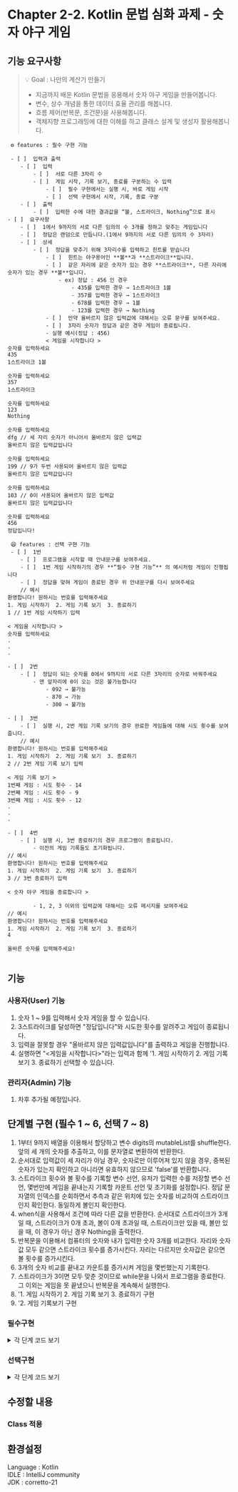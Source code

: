 # Chapter 2-2. Kotlin 문법 심화 과제 - 숫자 야구 게임

## 기능 요구사항


> 💡 Goal : 나만의 계산기 만들기
>
> - 지금까지 배운 Kotlin 문법을 응용해서 숫자 야구 게임을 만들어봅니다.
> - 변수, 상수 개념을 통한 데이터 효율 관리를 해봅니다.
> - 흐름 제어(반복문, 조건문)을 사용해봅니다.
> - 객체지향 프로그래밍에 대한 이해를 하고 클래스 설계 및 생성자 활용해봅니다.
>

```
 ⚙ features : 필수 구현 기능

 - [ ]  입력과 출력
    - [ ]  입력
        - [ ]  서로 다른 3자리 수
        - [ ]  게임 시작, 기록 보기, 종료를 구분하는 수 입력
            - [ ]  필수 구현에서는 실행 시, 바로 게임 시작
            - [ ]  선택 구현에서 시작, 기록, 종료 구분
    - [ ]  출력
        - [ ]  입력한 수에 대한 결과값을 “볼, 스트라이크, Nothing”으로 표시
- [ ]  요구사항
    - [ ]  1에서 9까지의 서로 다른 임의의 수 3개를 정하고 맞추는 게임입니다
    - [ ]  정답은 랜덤으로 만듭니다.(1에서 9까지의 서로 다른 임의의 수 3자리)
    - [ ]  상세
        - [ ]  정답을 맞추기 위해 3자리수를 입력하고 힌트를 받습니다
            - [ ]  힌트는 야구용어인 **볼**과 **스트라이크**입니다.
            - [ ]  같은 자리에 같은 숫자가 있는 경우 **스트라이크**, 다른 자리에 숫자가 있는 경우 **볼**입니다.
                - ex) 정답 : 456 인 경우
                    - 435를 입력한 경우 → 1스트라이크 1볼
                    - 357를 입력한 경우 → 1스트라이크
                    - 678를 입력한 경우 → 1볼
                    - 123를 입력한 경우 → Nothing
            - [ ]  만약 올바르지 않은 입력값에 대해서는 오류 문구를 보여주세요.
            - [ ]  3자리 숫자가 정답과 같은 경우 게임이 종료됩니다.
            - 실행 예시(정답 : 456)
            < 게임을 시작합니다 >
숫자를 입력하세요
435
1스트라이크 1볼

숫자를 입력하세요
357
1스트라이크

숫자를 입력하세요
123
Nothing

숫자를 입력하세요
dfg // 세 자리 숫자가 아니어서 올바르지 않은 입력값
올바르지 않은 입력값입니다

숫자를 입력하세요
199 // 9가 두번 사용되어 올바르지 않은 입력값
올바르지 않은 입력값입니다

숫자를 입력하세요
103 // 0이 사용되어 올바르지 않은 입력값
올바르지 않은 입력값입니다

숫자를 입력하세요
456
정답입니다!

 😆 features : 선택 구현 기능
 - [ ]  1번
    - [ ]  프로그램을 시작할 때 안내문구를 보여주세요.
    - [ ]  1번 게임 시작하기의 경우 **“필수 구현 기능”** 의 예시처럼 게임이 진행됩니다
    - [ ]  정답을 맞혀 게임이 종료된 경우 위 안내문구를 다시 보여주세요
    // 예시
환영합니다! 원하시는 번호를 입력해주세요
1. 게임 시작하기  2. 게임 기록 보기  3. 종료하기
1 // 1번 게임 시작하기 입력

< 게임을 시작합니다 >
숫자를 입력하세요
.
.
.
    
- [ ]  2번
    - [ ]  정답이 되는 숫자를 0에서 9까지의 서로 다른 3자리의 숫자로 바꿔주세요
        - 맨 앞자리에 0이 오는 것은 불가능합니다
            - 092 → 불가능
            - 870 → 가능
            - 300 → 불가능
          
- [ ]  3번
    - [ ]  실행 시, 2번 게임 기록 보기의 경우 완료한 게임들에 대해 시도 횟수를 보여줍니다.
    // 예시
환영합니다! 원하시는 번호를 입력해주세요
1. 게임 시작하기  2. 게임 기록 보기  3. 종료하기
2 // 2번 게임 기록 보기 입력

< 게임 기록 보기 >
1번째 게임 : 시도 횟수 - 14
2번째 게임 : 시도 횟수 - 9
3번째 게임 : 시도 횟수 - 12
.
.
.

- [ ]  4번
    - [ ]  실행 시, 3번 종료하기의 경우 프로그램이 종료됩니다.
        - 이전의 게임 기록들도 초기화됩니다.
// 예시
환영합니다! 원하시는 번호를 입력해주세요
1. 게임 시작하기  2. 게임 기록 보기  3. 종료하기
3 // 3번 종료하기 입력

< 숫자 야구 게임을 종료합니다 >
        
        - 1, 2, 3 이외의 입력값에 대해서는 오류 메시지를 보여주세요
// 예시
환영합니다! 원하시는 번호를 입력해주세요
1. 게임 시작하기  2. 게임 기록 보기  3. 종료하기
4

올바른 숫자를 입력해주세요!         
          

```

## 기능

### 사용자(User) 기능
1. 숫자 1 ~ 9를 입력해서 숫자 게임을 할 수 있습니다.
2. 3스트라이크를 달성하면 "정답입니다"와 시도한 횟수를 알려주고 게임이 종료됩니다.
2. 입력을 잘못할 경우 "올바르지 않은 입력값입니다"를 출력하고 게임을 진행합니다.
3.  실행하면 "<게임을 시작합니다>"라는 입력과 함께 '1. 게임 시작하기 2. 게임 기록 보기 3. 종료하기 선택할 수 있습니다.

### 관리자(Admin) 기능
1. 차후 추가될 예정입니다.

## 단계별 구현 (필수 1 ~ 6, 선택 7 ~ 8)
1. 1부터 9까지 배열을 이용해서 할당하고 변수 digits의 mutableList를 shuffle한다. 앞의 세 개의 숫자를 추출하고, 이를 문자열로 변환하여 반환한다.
2. 순서대로 입력값이 세 자리가 아닐 경우, 숫자로만 이루어져 있지 않을 경우, 중복된 숫자가 있는지 확인하고 아니라면 유효하지 않으므로 'false'를 반환합니다.
3. 스트라이크 횟수와 볼 횟수를 기록할 변수 선언, 유저가 입력한 수를 저장할 변수 선언, 몇번만에 게임을 끝내는지 기록할 카운트 선언 및 초기화를 설정합니다. 정답 문자열의 인덱스를 순회하면서 추측과 같은 위치에 있는 숫자를 비교하여 스트라이크인지 확인한다. 동일하게 볼인지 확인한다.
4. when식을 사용해서 조건에 따라 다른 값을 반환한다. 순서대로 스트라이크가 3개일 때, 스트라이크가 0개 초과, 볼이 0개 초과일 때, 스트라이크만 있을 때, 볼만 있을 때, 이 경우가 아닌 경우 Nothing을 출력한다.
5. 반복문을 이용해서 컴퓨터의 숫자와 내가 입력한 숫자 3개를 비교한다. 자리와 숫자 값 모두 같으면 스트라이크 횟수를 증가시킨다. 자리는 다르지만 숫자갑은 같으면 볼 횟수를 증가시킨다.
6. 3개의 숫자 비교를 끝내고 카운트를 증가시켜 게임을 몇번했는지 기록한다.
7. 스트라이크가 3이면 모두 맞춘 것이므로 while문을 나와서 프로그램을 종료한다. 그 이외는 게임을 못 끝냈으니 반복문을 계속해서 실행한다.
8. '1. 게임 시작하기 2. 게임 기록 보기 3. 종료하기 구현
9. '2. 게임 기록보기 구현

### 필수구현
<details>
<summary>각 단계 코드 보기</summary>
<div markdown="1">

1. 1부터 9까지 배열을 이용해서 할당하고 변수 digits의 mutableList를 shuffle한다. 앞의 세 개의 숫자를 추출하고, 이를 문자열로 변환하여 반환한다.
```
val digits = mutableListOf(1, 2, 3, 4, 5, 6, 7, 8, 9)
digits.shuffle()
return digits.take(3).joinToString("")
}
```
2. 순서대로 입력값이 세 자리가 아닐 경우, 숫자로만 이루어져 있지 않을 경우, 중복된 숫자가 있는지 확인하고 아니라면 유효하지 않으므로 'false'를 반환합니다. 모든 유효성을 통과했으면 'true'를 반환한다.
```
 fun isInputValid(input: String): Boolean {
   if (input.length != 3) return false
   if (!input.all { it.isDigit() }) return false
   if (input.toSet().size != 3) return false
   return true
   }
```
3. 스트라이크 횟수와 볼 횟수를 기록할 변수 선언, 유저가 입력한 수를 저장할 변수 선언, 몇번만에 게임을 끝내는지 기록할 카운트 선언 및 초기화를 설정합니다. 정답 문자열의 인덱스를 순회하면서 추측과 같은 위치에 있는 숫자를 비교하여 스트라이크인지 확인한다. 동일하게 볼인지 확인한다.
```
 fun getHint(answer: String, guess: String): String {
   var strikes = 0
   var balls = 0

        for (i in answer.indices) {
            if (answer[i] == guess[i]) strikes++
            else if (answer.contains(guess[i])) balls++
        }
```
4. when식을 사용해서 조건에 따라 다른 값을 반환한다. 순서대로 스트라이크가 3개일 때, 스트라이크가 0개 초과, 볼이 0개 초과일 때, 스트라이크만 있을 때, 볼만 있을 때, 이 경우가 아닌 경우 Nothing을 출력한다.
```
return when {
   strikes == 3 -> "정답입니다!"
   strikes > 0 && balls > 0 -> "$strikes 스트라이크 $balls 볼"
   strikes > 0 -> "$strikes 스트라이크"
   balls > 0 -> "$balls 볼"
   else -> "Nothing"
   }
```
5. 게임이 시작됨을 알리는 메시지를 출력하고. makeAnswer 함수를 호출하여 정답을 생선한다. readLine으로 숫자를 입력받고 만약 isInputValid이 아니라면 "올바르지 않은 입력값입니다"를 출력하고 이어서한다. 정답이라면 break하고 빠져나온다.
 ```  
println("< 게임을 시작합니다 >")
   val answer = makeAnswer()

   while (true) {
   print("숫자를 입력하세요: ")
   val input = readLine() ?: ""

        if (!isInputValid(input)) {
            println("올바르지 않은 입력값입니다")
            continue
        }

        val hint = getHint(answer, input)
        println(hint)

        if (hint == "정답입니다!") break
   }
   }
```
6. 시도하는 횟수를 저장하는 변수를 추가. ()는 if문의 조건을 정의하는데 사용, 조건식이 true일 때만 {} 내의 코드 실행
   () 조건을 지정하는데 사용, {} 조건이 참일 떄 실행할 코드 블록을 정의하는데 사용
```
   println("< 게임을 시작합니다 >")
   val answer = makeAnswer()
   var tries = 0 // 시도한 횟수 저장하는 변수 추가

   while (true) {
   tries++ // 시도할 때마다 시도 횟수 증가
   print("숫자를 입력하세요: ")
   val input = readLine() ?: ""

        if (!isInputValid(input)) {
            println("올바르지 않은 입력값입니다")
            continue
        }

        val hint = getHint(answer, input)
        println(hint)

        if (hint == "정답입니다!") {
            println("시도한 횟수: $tries") // 정답을 맞추면 시도 횟수 출력
            break
            //()는 if문의 조건을 정의하는데 사용, 조건식이 true일 때만 {} 내의 코드 실행
            //() 조건을 지정하는데 사용, {} 조건이 참일 떄 실행할 코드 블록을 정의하는데 사용
        }
   }
   }
``` 

</div>
</details>

###   선택구현
<details>
<summary>각 단계 코드 보기</summary>
<div markdown="1">


7. 코드 뼈대를 참고해서 fun start로 변경
```
   fun main(args: Array<String>) {
   fun makeAnswer(): String {
   val digits = mutableListOf(1, 2, 3, 4, 5, 6, 7, 8, 9)
   digits.shuffle()
   return digits.take(3).joinToString("")
   }

   fun isInputValid(input: String): Boolean {
   if (input.length != 3) return false
   if (!input.all { it.isDigit() }) return false
   if (input.toSet().size != 3) return false
   return true
   }

   fun getHint(answer: String, guess: String): String {
   var strikes = 0
   var balls = 0

        for (i in answer.indices) {
            if (answer[i] == guess[i]) strikes++
            else if (answer.contains(guess[i])) balls++
        }

        return when {
            strikes == 3 -> "정답입니다!"
            strikes > 0 && balls > 0 -> "$strikes 스트라이크 $balls 볼"
            strikes > 0 -> "$strikes 스트라이크"
            balls > 0 -> "$balls 볼"
            else -> "Nothing"
        }
   }

   fun start() {
   println("< 게임을 시작합니다 >")
   val answer = makeAnswer()
   var tries = 0 // 시도한 횟수 저장하는 변수 추가

        while (true) {
            tries++ // 시도할 때마다 시도 횟수 증가
            print("숫자를 입력하세요 ")
            val input = readLine() ?: ""

            if (!isInputValid(input)) {
                println("올바르지 않은 입력값입니다")
                continue
            }

            val hint = getHint(answer, input)
            println(hint)

            if (hint == "정답입니다!") {
                println("시도한 횟수: $tries") // 정답을 맞추면 시도 횟수 출력
                break
                //()는 if문의 조건을 정의하는데 사용, 조건식이 true일 때만 {} 내의 코드 실행
                //() 조건을 지정하는데 사용, {} 조건이 참일 떄 실행할 코드 블록을 정의하는데 사용
            }
        }
   }
   start()
   }
 ```
8. '1. 게임 시작하기 2. 게임 기록 보기 3. 종료하기 구현
```
   fun main(args: Array<String>) {
   fun makeAnswer(): String {
   val digits = mutableListOf(1, 2, 3, 4, 5, 6, 7, 8, 9)
   digits.shuffle()
   return digits.take(3).joinToString("")
   }

   fun isInputValid(input: String): Boolean {
   if (input.length != 3) return false
   if (!input.all { it.isDigit() }) return false
   if (input.toSet().size != 3) return false
   return true
   }

   fun getHint(answer: String, guess: String): String {
   var strikes = 0
   var balls = 0

        for (i in answer.indices) {
            if (answer[i] == guess[i]) strikes++
            else if (answer.contains(guess[i])) balls++
        }

        return when {
            strikes == 3 -> "정답입니다!"
            strikes > 0 && balls > 0 -> "$strikes 스트라이크 $balls 볼"
            strikes > 0 -> "$strikes 스트라이크"
            balls > 0 -> "$balls 볼"
            else -> "Nothing"
        }
   }

   fun start() {
   println("환영합니다! 원하시는 번호를 입력해주세요!")
   while (true) {
   println("1. 게임 시작하기  2. 게임 기록 보기  3. 종료하기")
   print("입력: ")
   val input = readLine() ?: ""
   when (input) {
   "1" -> {
   println("< 게임을 시작합니다 >")
   val answer = makeAnswer()
   var tries = 0 // 시도한 횟수 저장하는 변수 추가

                    while (true) {
                        tries++ // 시도할 때마다 시도 횟수 증가
                        print("숫자를 입력하세요 ")
                        val input = readLine() ?: ""

                        if (!isInputValid(input)) {
                            println("올바르지 않은 입력값입니다")
                            continue
                        }

                        val hint = getHint(answer, input)
                        println(hint)

                        if (hint == "정답입니다!") {
                            println("시도한 횟수: $tries") // 정답을 맞추면 시도 횟수 출력
                            break
                            //()는 if문의 조건을 정의하는데 사용, 조건식이 true일 때만 {} 내의 코드 실행
                            //() 조건을 지정하는데 사용, {} 조건이 참일 떄 실행할 코드 블록을 정의하는데 사용
                        }
                    }
                }

                "2" -> {
                    println("게임 기록 보기")
                }

                "3" -> {
                    println("게임을 종료합니다")
                    return
                }

                else -> {
                    println("올바른 번호를 입력해주세요")
                }
            }
        }


    }
    start()
}
```
9. '2. 게임 기록보기 구현
```
      fun main(args: Array<String>) {
      // 2. 게임 기록 보기 위한 변수 작성
      val gameLogs = mutableListOf<String>()

fun makeAnswer(): String {
val digits = mutableListOf(1, 2, 3, 4, 5, 6, 7, 8, 9)
digits.shuffle()
return digits.take(3).joinToString("")
}

fun isInputValid(input: String): Boolean {
if (input.length != 3) return false
if (!input.all { it.isDigit() }) return false
if (input.toSet().size != 3) return false
return true
}

fun getHint(answer: String, guess: String): String {
var strikes = 0
var balls = 0

     for (i in answer.indices) {
         if (answer[i] == guess[i]) strikes++
         else if (answer.contains(guess[i])) balls++
     }

     return when {
         strikes == 3 -> "정답입니다!"
         strikes > 0 && balls > 0 -> "$strikes 스트라이크 $balls 볼"
         strikes > 0 -> "$strikes 스트라이크"
         balls > 0 -> "$balls 볼"
         else -> "Nothing"
     }
}

fun start() {
println("환영합니다! 원하시는 번호를 입력해주세요!")
while (true) {
println("1. 게임 시작하기  2. 게임 기록 보기  3. 종료하기")
print("입력: ")
val input = readLine() ?: ""
when (input) {
"1" -> {
println("< 게임을 시작합니다 >")
val answer = makeAnswer()
var tries = 0 // 시도한 횟수 저장하는 변수 추가

                 while (true) {
                     tries++ // 시도할 때마다 시도 횟수 증가
                     print("숫자를 입력하세요 ")
                     val input = readLine() ?: ""

                     if (!isInputValid(input)) {
                         println("올바르지 않은 입력값입니다")
                         continue
                     }

                     val hint = getHint(answer, input)
                     println(hint)

                     gameLogs.add(hint)

                     if (hint == "정답입니다!") {
                         println("시도한 횟수: $tries") // 정답을 맞추면 시도 횟수 출력
                         break
                         //()는 if문의 조건을 정의하는데 사용, 조건식이 true일 때만 {} 내의 코드 실행
                         //() 조건을 지정하는데 사용, {} 조건이 참일 떄 실행할 코드 블록을 정의하는데 사용
                     }
                 }
             }

             "2" -> {
                 println("< 게임 기록을 보여줍니다 >")
                 if (gameLogs.isEmpty()) {
                     println("게임 기록이 없습니다.")
                 } else {
                     gameLogs.forEach { println(it) }
                 }
             }

             "3" -> {
                 println("게임을 종료합니다")
                 return
             }

             else -> {
                 println("올바른 번호를 입력해주세요")
             }
         }
     }


    }
    start()
}
```

</div>
</details>

## 수정할 내용
### Class 적용

## 환경설정<br/>
Language : Kotlin<br/>
IDLE : IntelliJ community<br/>
JDK : corretto-21 <br/>
